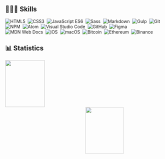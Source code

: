 ## 👨🏼‍🔧 Skills
![HTML5](https://img.shields.io/badge/HTML5-E34F26?style=for-the-badge&logo=html5&logoColor=white)&nbsp;
![CSS3](https://img.shields.io/badge/CSS3-1572B6?style=for-the-badge&logo=css3&logoColor=white)&nbsp;
![JavaScript ES6](https://img.shields.io/badge/JavaScript-323330?style=for-the-badge&logo=javascript&logoColor=F7DF1E)&nbsp;
![Sass](https://img.shields.io/badge/Sass-CC6699?style=for-the-badge&logo=sass&logoColor=white)&nbsp;
![Markdown](https://img.shields.io/badge/markdown-%23000000.svg?style=for-the-badge&logo=markdown&logoColor=white)&nbsp;
![Gulp](https://img.shields.io/badge/GULP-%23CF4647.svg?style=for-the-badge&logo=gulp&logoColor=white)&nbsp;
![Git](https://img.shields.io/badge/git-%23F05033.svg?style=for-the-badge&logo=git&logoColor=white)&nbsp;
![NPM](https://img.shields.io/badge/NPM-%23CB3837.svg?style=for-the-badge&logo=npm&logoColor=white)&nbsp;
![Atom](https://img.shields.io/badge/Atom-%2366595C.svg?style=for-the-badge&logo=atom&logoColor=white)&nbsp;
![Visual Studio Code](https://img.shields.io/badge/Visual%20Studio%20Code-0078d7.svg?style=for-the-badge&logo=visual-studio-code&logoColor=white)&nbsp;
![GitHub](https://img.shields.io/badge/github-%23121011.svg?style=for-the-badge&logo=github&logoColor=white)&nbsp;
![Figma](https://img.shields.io/badge/figma-%23F24E1E.svg?style=for-the-badge&logo=figma&logoColor=white)&nbsp;
![MDN Web Docs](https://img.shields.io/badge/MDN_Web_Docs-black?style=for-the-badge&logo=mdnwebdocs&logoColor=white)&nbsp;
![iOS](https://img.shields.io/badge/iOS-000000?style=for-the-badge&logo=ios&logoColor=white)&nbsp;
![macOS](https://img.shields.io/badge/mac%20os-000000?style=for-the-badge&logo=macos&logoColor=F0F0F0)&nbsp;
![Bitcoin](https://img.shields.io/badge/Bitcoin-000?style=for-the-badge&logo=bitcoin&logoColor=white)&nbsp;
![Ethereum](https://img.shields.io/badge/Ethereum-3C3C3D?style=for-the-badge&logo=Ethereum&logoColor=white)&nbsp;
![Binance](https://img.shields.io/badge/Binance-FCD535?style=for-the-badge&logo=binance&logoColor=white)&nbsp;

## 📊 Statistics 

<p>
  <img padding="0" height="150em" width="50%" src="https://github-readme-stats.vercel.app/api/top-langs/?username=CMIelczarek&langs_count=6&layout=compact" align = "left"/>&nbsp;
  <img style="padding: 0" height="150em" width="49%" src="https://github-readme-stats.vercel.app/api?username=CMIelczarek&show_icons=true&theme=tokyonight&count_private=true&hide=issues" align="right"/>
</p> 
